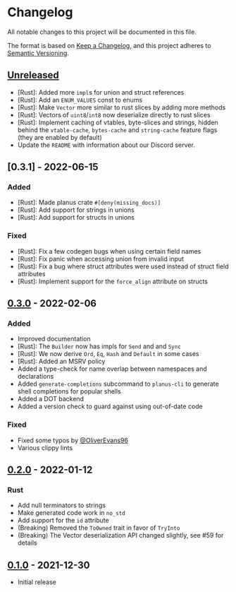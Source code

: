 # Changelog
All notable changes to this project will be documented in this file.

The format is based on [Keep a Changelog](https://keepachangelog.com/en/1.0.0/),
and this project adheres to [Semantic Versioning](https://semver.org/spec/v2.0.0.html).

## [Unreleased]
- \[Rust\]: Added more `impl`s for union and struct references
- \[Rust\]: Add an `ENUM_VALUES` const to enums
- \[Rust\]: Make `Vector` more similar to rust slices by adding more methods
- \[Rust\]: Vectors of `uint8`/`int8` now deserialize directly to rust slices
- \[Rust\]: Implement caching of vtables, byte-slices and strings, hidden
  behind the `vtable-cache`, `bytes-cache` and `string-cache` feature flags
  (they are enabled by default)
- Update the `README` with information about our Discord server.

## [0.3.1] - 2022-06-15
### Added
- \[Rust\]: Made planus crate `#[deny(missing_docs)]`
- \[Rust\]: Add support for strings in unions
- \[Rust\]: Add support for structs in unions

### Fixed
- \[Rust\]: Fix a few codegen bugs when using certain field names
- \[Rust\]: Fix panic when accessing union from invalid input
- \[Rust\]: Fix a bug where struct attributes were used instead of struct field attributes
- \[Rust\]: Implement support for the `force_align` attribute on structs

## [0.3.0] - 2022-02-06
### Added
- Improved documentation
- \[Rust\]: The `Builder` now has impls for `Send` and and `Sync`
- \[Rust\]: We now derive `Ord`, `Eq`, `Hash` and `Default` in some cases
- \[Rust\]: Added an MSRV policy
- Added a type-check for name overlap between namespaces and declarations
- Added `generate-completions` subcommand to `planus-cli` to generate shell completions for popular shells
- Added a DOT backend
- Added a version check to guard against using out-of-date code

### Fixed
- Fixed some typos by [@OliverEvans96](https://github.com/OliverEvans96)
- Various clippy lints


## [0.2.0] - 2022-01-12
### Rust
- Add null terminators to strings
- Make generated code work in `no_std`
- Add support for the `id` attribute
- (Breaking) Removed the `ToOwned` trait in favor of `TryInto`
- (Breaking) The Vector deserialization API changed slightly, see #59 for details


## [0.1.0] - 2021-12-30
- Initial release

[Unreleased]: https://github.com/planus-org/planus/compare/v0.3.0...HEAD
[0.3.0]: https://github.com/planus-org/planus/compare/v0.2.0...v0.3.0
[0.2.0]: https://github.com/planus-org/planus/compare/v0.1.0...v0.2.0
[0.1.0]: https://github.com/planus-org/planus/releases/tag/v0.1.0
